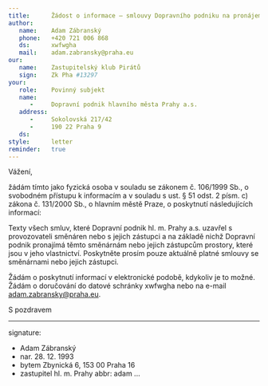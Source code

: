 ```yaml
---
title:      Žádost o informace – smlouvy Dopravního podniku na pronájem
author:
   name:    Adam Zábranský
   phone:   +420 721 006 868
   ds:      xwfwgha
   mail:    adam.zabransky@praha.eu
our:
   name:    Zastupitelský klub Pirátů
   sign:    Zk Pha #13297
your:
   role:    Povinný subjekt
   name:    
      -     Dopravní podnik hlavního města Prahy a.s.
   address:
      -     Sokolovská 217/42
      -     190 22 Praha 9
   ds:      
style:      letter
reminder:   true
---
```


Vážení,

žádám tímto jako fyzická osoba v souladu se zákonem č. 106/1999 Sb., o svobodném přístupu k informacím a v souladu s ust. § 51 odst. 2 písm. c) zákona č. 131/2000 Sb., o hlavním městě Praze, o poskytnutí následujících informací: 

Texty všech smluv, které Dopravní podnik hl. m. Prahy a.s. uzavřel s provozovateli směnáren nebo s jejich zástupci a na základě nichž Dopravní podnik pronajímá těmto směnárnám nebo jejich zástupcům prostory, které jsou v jeho vlastnictví. Poskytněte prosím pouze aktuálně platné smlouvy se směnárnami nebo jejich zástupci.

Žádám o poskytnutí informací v elektronické podobě, kdykoliv je to možné. Žádám o doručování do datové schránky xwfwgha nebo na e-mail adam.zabransky@praha.eu.

S pozdravem

---
signature: 
  - Adam Zábranský
  - nar. 28. 12. 1993
  - bytem Zbynická 6, 153 00 Praha 16
  - zastupitel hl. m. Prahy
abbr:       adam
...
